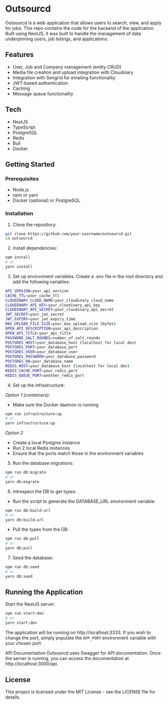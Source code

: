 # Outsourcd

Outsourcd is a web application that allows users to search, view, and apply for jobs.
This repo contains the code for the backend of the application. Built using NestJS, it was built to handle the management of data underpinning users, job listings, and applications.

## Features

- User, Job and Company management (entity CRUD)
- Media file creation and upload integration with Cloudinary
- Integration with Sengrid for emailing functionality
- JWT-based authentication
- Caching
- Message queue functionality

## Tech

- NestJS
- TypeScript
- PostgreSQL
- Redis
- Bull
- Docker

## Getting Started

### Prerequisites

- Node.js
- npm or yarn
- Docker (optional) or PostgreSQL

### Installation

1. Clone the repository:

```bash
git clone https://github.com/your-username/outsourcd.git
cd outsourcd
```

2. Install dependencies:

```bash
npm install
# or
yarn install
```

3. Set up environment variables:
   Create a .env file in the root directory and add the following variables:

```bash
API_VERSION=your_api_version
CACHE_TTL=your_cache_ttl
CLOUDINARY_CLOUD_NAME=your_cloudinary_cloud_name
CLOUDINARY_API_KEY=your_cloudinary_api_key
CLOUDINARY_API_SECRET=your_cloudinary_api_secret
JWT_SECRET=your_jwt_secret
JWT_EXPIRY=your_jwt_expiry_time
MAX_UPLOAD_FILE_SIZE=your_max_upload_size (bytes)
OPEN_API_DESCRIPTION=your_api_description
OPEN_API_TITLE=your_api_title
PASSWORD_SALT_ROUNDS=number_of_salt_rounds
POSTGRES_HOST=your_database_host (localhost for local dev)
POSTGRES_PORT=your_database_port
POSTGRES_USER=your_database_user
POSTGRES_PASSWORD=your_database_password
POSTGRES_DB=your_database_name
REDIS_HOST=your_database_host (localhost for local dev)
REDIS_CACHE_PORT=your_redis_port
REDIS_QUEUE_PORT=another_redis_port
```

4. Set up the infrastructure:

_Option 1 (containers):_

- Make sure the Docker daemon is running

```bash
npm run infrastructure:up
# or
yarn infrastructure:up
```

_Option 2_

- Create a local Postgres instance
- Run 2 local Redis instances
- Ensure that the ports match those in the environment variables

5. Run the database migrations:

```bash
npm run db:migrate
# or
yarn db:migrate
```

6. Introspect the DB to get types:

- Run the script to generate the DATABASE_URL environment variable:

```bash
npm run db:build-url
# or
yarn db:build-url
```

- Pull the types from the DB:

```bash
npm run db:pull
# or
yarn db:pull
```

7. Seed the database:

```bash
npm run db:seed
# or
yarn db:seed
```

## Running the Application

Start the NestJS server:

```bash
npm run start:dev
# or
yarn start:dev
```

The application will be running on http://localhost:3333. If you wish to change the port, simply populate the `APP_PORT` environment variable with your chosen port.

API Documentation
Outsourcd uses Swagger for API documentation. Once the server is running, you can access the documentation at http://localhost:3000/api.

## License

This project is licensed under the MIT License - see the LICENSE file for details.
